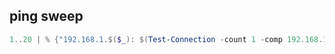 ## ping sweep
```powershell
1..20 | % {"192.168.1.$($_): $(Test-Connection -count 1 -comp 192.168.1.$($_) -quiet)"}
```